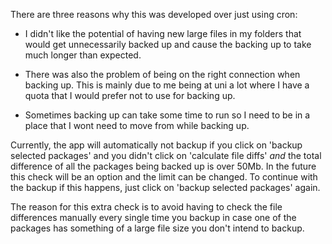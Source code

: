 There are three reasons why this was developed over just using cron:
  -  I didn't like the potential of having new large files in my folders that would get unnecessarily backed up and cause the backing up to take much longer than expected.

  - There was also the problem of being on the right connection when backing up. This is mainly due to me being at uni a lot where I have a quota that I would prefer not to use for backing up.

  - Sometimes backing up can take some time to run so I need to be in a place that I wont need to move from while backing up.

Currently, the app will automatically not backup if you click on 'backup selected packages' and you didn't click on 'calculate file diffs' *and* the total difference of all the packages being backed up is over 50Mb. In the future this check will be an option and the limit can be changed. To continue with the backup if this happens, just click on 'backup selected packages' again.

The reason for this extra check is to avoid having to check the file differences manually every single time you backup in case one of the packages has something of a large file size you don't intend to backup.

